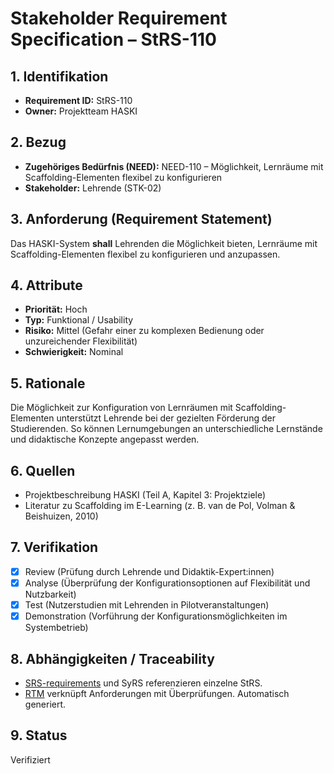 # Stakeholder Requirement Specification – StRS-110

## 1. Identifikation
- **Requirement ID:** StRS-110
- **Owner:** Projektteam HASKI

## 2. Bezug
- **Zugehöriges Bedürfnis (NEED):** NEED-110 – Möglichkeit, Lernräume mit Scaffolding-Elementen flexibel zu konfigurieren
- **Stakeholder:** Lehrende (STK-02)

## 3. Anforderung (Requirement Statement)
Das HASKI-System **shall** Lehrenden die Möglichkeit bieten, Lernräume mit Scaffolding-Elementen flexibel zu konfigurieren und anzupassen.

## 4. Attribute
- **Priorität:** Hoch
- **Typ:** Funktional / Usability
- **Risiko:** Mittel (Gefahr einer zu komplexen Bedienung oder unzureichender Flexibilität)
- **Schwierigkeit:** Nominal

## 5. Rationale
Die Möglichkeit zur Konfiguration von Lernräumen mit Scaffolding-Elementen unterstützt Lehrende bei der gezielten Förderung der Studierenden. So können Lernumgebungen an unterschiedliche Lernstände und didaktische Konzepte angepasst werden.

## 6. Quellen
- Projektbeschreibung HASKI (Teil A, Kapitel 3: Projektziele)
- Literatur zu Scaffolding im E-Learning (z. B. van de Pol, Volman & Beishuizen, 2010)

## 7. Verifikation
- [x] Review (Prüfung durch Lehrende und Didaktik-Expert:innen)
- [x] Analyse (Überprüfung der Konfigurationsoptionen auf Flexibilität und Nutzbarkeit)
- [x] Test (Nutzerstudien mit Lehrenden in Pilotveranstaltungen)
- [x] Demonstration (Vorführung der Konfigurationsmöglichkeiten im Systembetrieb)

## 8. Abhängigkeiten / Traceability
- [SRS-requirements](../../requirements/HASKI-REQ-NNNN.md) und SyRS referenzieren einzelne StRS.
- [RTM](../../rtm/RTM.csv) verknüpft Anforderungen mit Überprüfungen. Automatisch generiert.

## 9. Status
Verifiziert
